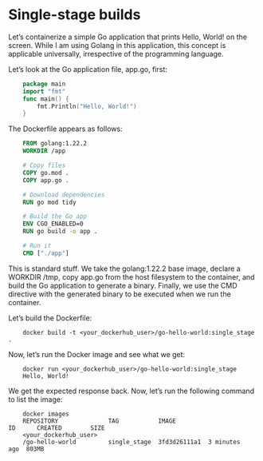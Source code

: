 # Single-stage builds

Let’s containerize a simple Go application that prints Hello, World! on the screen. While I am using Golang in this application, this concept is applicable universally, irrespective of the programming language.

Let’s look at the Go application file, app.go, first:

```go
    package main
    import "fmt"
    func main() {
        fmt.Println("Hello, World!")
    }
```

The Dockerfile appears as follows:

```Dockerfile
    FROM golang:1.22.2
    WORKDIR /app

    # Copy files
    COPY go.mod .
    COPY app.go .

    # Download dependencies
    RUN go mod tidy

    # Build the Go app
    ENV CGO_ENABLED=0
    RUN go build -o app .

    # Run it
    CMD ["./app"]

```

This is standard stuff. We take the golang:1.22.2 base image, declare a WORKDIR /tmp, copy app.go from the host filesystem to the container, and build the Go application to generate a binary. Finally, we use the CMD directive with the generated binary to be executed when we run the container.

Let’s build the Dockerfile:

```shell
    docker build -t <your_dockerhub_user>/go-hello-world:single_stage .
```

Now, let’s run the Docker image and see what we get:
```Shell
    docker run <your_dockerhub_user>/go-hello-world:single_stage
    Hello, World!
```
We get the expected response back. Now, let’s run the following command to list the image:
```shell
    docker images
    REPOSITORY              TAG           IMAGE ID      CREATED        SIZE
    <your_dockerhub_user>
    /go-hello-world         single_stage  3fd3d26111a1  3 minutes ago  803MB
```